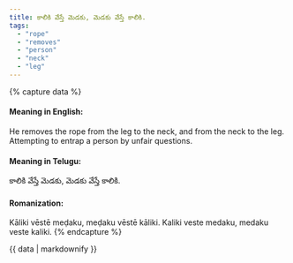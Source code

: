 ```yaml
---
title: కాలికి వేస్తే మెడకు, మెడకు వేస్తే కాలికి.
tags:
  - "rope"
  - "removes"
  - "person"
  - "neck"
  - "leg"
---
```


{% capture data %}
#### Meaning in English:
He removes the rope from the leg to the neck, and from the neck to the leg.
Attempting to entrap a person by unfair questions.

#### Meaning in Telugu:
కాలికి వేస్తే మెడకు, మెడకు వేస్తే కాలికి.

#### Romanization:
Kāliki vēstē meḍaku, meḍaku vēstē kāliki.
Kaliki veste medaku, medaku veste kaliki.
{% endcapture %}

{{ data | markdownify }}

